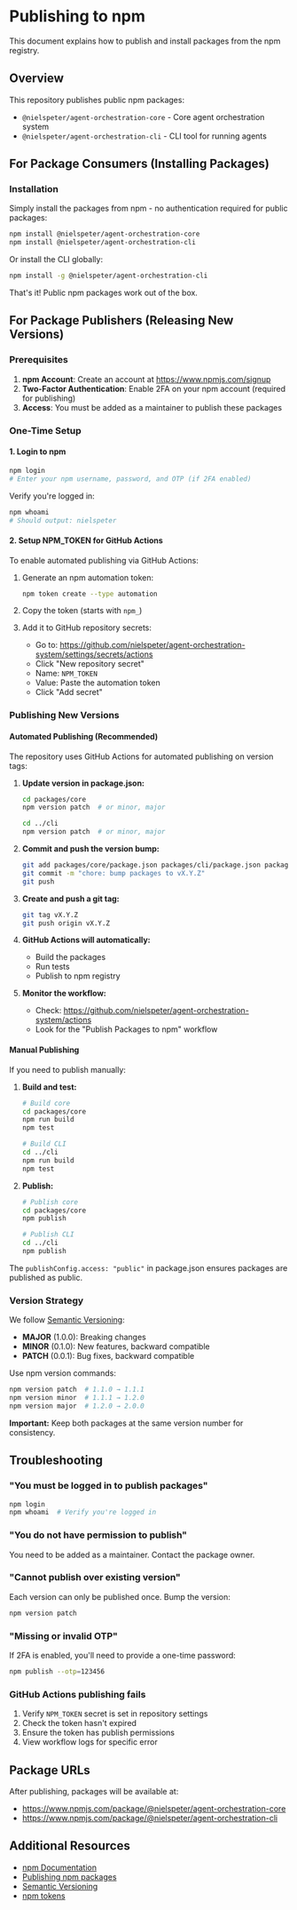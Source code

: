 # Publishing to npm

This document explains how to publish and install packages from the npm registry.

## Overview

This repository publishes public npm packages:
- `@nielspeter/agent-orchestration-core` - Core agent orchestration system
- `@nielspeter/agent-orchestration-cli` - CLI tool for running agents

## For Package Consumers (Installing Packages)

### Installation

Simply install the packages from npm - no authentication required for public packages:

```bash
npm install @nielspeter/agent-orchestration-core
npm install @nielspeter/agent-orchestration-cli
```

Or install the CLI globally:

```bash
npm install -g @nielspeter/agent-orchestration-cli
```

That's it! Public npm packages work out of the box.

## For Package Publishers (Releasing New Versions)

### Prerequisites

1. **npm Account**: Create an account at https://www.npmjs.com/signup
2. **Two-Factor Authentication**: Enable 2FA on your npm account (required for publishing)
3. **Access**: You must be added as a maintainer to publish these packages

### One-Time Setup

#### 1. Login to npm

```bash
npm login
# Enter your npm username, password, and OTP (if 2FA enabled)
```

Verify you're logged in:

```bash
npm whoami
# Should output: nielspeter
```

#### 2. Setup NPM_TOKEN for GitHub Actions

To enable automated publishing via GitHub Actions:

1. Generate an npm automation token:
   ```bash
   npm token create --type automation
   ```

2. Copy the token (starts with `npm_`)

3. Add it to GitHub repository secrets:
   - Go to: https://github.com/nielspeter/agent-orchestration-system/settings/secrets/actions
   - Click "New repository secret"
   - Name: `NPM_TOKEN`
   - Value: Paste the automation token
   - Click "Add secret"

### Publishing New Versions

#### Automated Publishing (Recommended)

The repository uses GitHub Actions for automated publishing on version tags:

1. **Update version in package.json:**
   ```bash
   cd packages/core
   npm version patch  # or minor, major

   cd ../cli
   npm version patch  # or minor, major
   ```

2. **Commit and push the version bump:**
   ```bash
   git add packages/core/package.json packages/cli/package.json package-lock.json
   git commit -m "chore: bump packages to vX.Y.Z"
   git push
   ```

3. **Create and push a git tag:**
   ```bash
   git tag vX.Y.Z
   git push origin vX.Y.Z
   ```

4. **GitHub Actions will automatically:**
   - Build the packages
   - Run tests
   - Publish to npm registry

5. **Monitor the workflow:**
   - Check: https://github.com/nielspeter/agent-orchestration-system/actions
   - Look for the "Publish Packages to npm" workflow

#### Manual Publishing

If you need to publish manually:

1. **Build and test:**
   ```bash
   # Build core
   cd packages/core
   npm run build
   npm test

   # Build CLI
   cd ../cli
   npm run build
   npm test
   ```

2. **Publish:**
   ```bash
   # Publish core
   cd packages/core
   npm publish

   # Publish CLI
   cd ../cli
   npm publish
   ```

The `publishConfig.access: "public"` in package.json ensures packages are published as public.

### Version Strategy

We follow [Semantic Versioning](https://semver.org/):
- **MAJOR** (1.0.0): Breaking changes
- **MINOR** (0.1.0): New features, backward compatible
- **PATCH** (0.0.1): Bug fixes, backward compatible

Use npm version commands:
```bash
npm version patch  # 1.1.0 → 1.1.1
npm version minor  # 1.1.1 → 1.2.0
npm version major  # 1.2.0 → 2.0.0
```

**Important:** Keep both packages at the same version number for consistency.

## Troubleshooting

### "You must be logged in to publish packages"

```bash
npm login
npm whoami  # Verify you're logged in
```

### "You do not have permission to publish"

You need to be added as a maintainer. Contact the package owner.

### "Cannot publish over existing version"

Each version can only be published once. Bump the version:

```bash
npm version patch
```

### "Missing or invalid OTP"

If 2FA is enabled, you'll need to provide a one-time password:

```bash
npm publish --otp=123456
```

### GitHub Actions publishing fails

1. Verify `NPM_TOKEN` secret is set in repository settings
2. Check the token hasn't expired
3. Ensure the token has publish permissions
4. View workflow logs for specific error

## Package URLs

After publishing, packages will be available at:
- https://www.npmjs.com/package/@nielspeter/agent-orchestration-core
- https://www.npmjs.com/package/@nielspeter/agent-orchestration-cli

## Additional Resources

- [npm Documentation](https://docs.npmjs.com/)
- [Publishing npm packages](https://docs.npmjs.com/packages-and-modules/contributing-packages-to-the-registry)
- [Semantic Versioning](https://semver.org/)
- [npm tokens](https://docs.npmjs.com/about-access-tokens)
